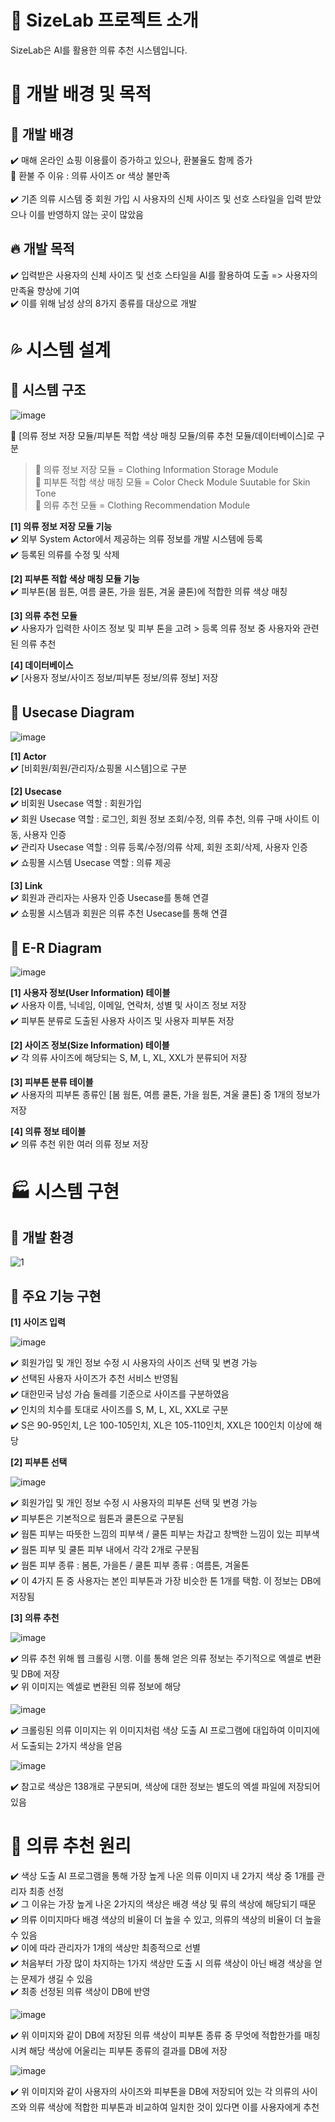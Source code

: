 # :blue_book: SizeLab 프로젝트 소개

SizeLab은 AI를 활용한 의류 추천 시스템입니다.

# :beginner: 개발 배경 및 목적

## :penguin: 개발 배경
:heavy_check_mark: 매해 온라인 쇼핑 이용률이 증가하고 있으나, 환불율도 함께 증가<br>
🚨 환불 주 이유 : 의류 사이즈 or 색상 불만족<br><br>
:heavy_check_mark: 기존 의류 시스템 중 회원 가입 시 사용자의 신체 사이즈 및 선호 스타일을 입력 받았으나 이를 반영하지 않는 곳이 많았음<br>

## :fire: 개발 목적
:heavy_check_mark: 입력받은 사용자의 신체 사이즈 및 선호 스타일을 AI를 활용하여 도출 => 사용자의 만족율 향상에 기여<br>
:heavy_check_mark: 이를 위해 남성 상의 8가지 종류를 대상으로 개발

# :sweat_drops: 시스템 설계

## :tada: 시스템 구조

![image](https://user-images.githubusercontent.com/80700537/180342693-2c0340c6-63ab-470f-bf93-24b6ebc85610.png)

:speech_balloon: [의류 정보 저장 모듈/피부톤 적합 색상 매칭 모듈/의류 추천 모듈/데이터베이스]로 구분<br>

> :rotating_light: 의류 정보 저장 모듈 = Clothing Information Storage Module<br> :rotating_light: 피부톤 적합 색상 매칭 모듈 = Color Check Module Suutable for Skin Tone<br> :rotating_light: 의류 추천 모듈 = Clothing Recommendation Module


__[1] 의류 정보 저장 모듈 기능__<br>
:heavy_check_mark: 외부 System Actor에서 제공하는 의류 정보를 개발 시스템에 등록<br>
:heavy_check_mark: 등록된 의류를 수정 및 삭제<br>

__[2] 피부톤 적합 색상 매칭 모듈 기능__<br>
:heavy_check_mark: 피부톤(봄 웜톤, 여름 쿨톤, 가을 웜톤, 겨울 쿨톤)에 적합한 의류 색상 매칭<br>

__[3] 의류 추천 모듈__<br>
:heavy_check_mark: 사용자가 입력한 사이즈 정보 및 피부 톤을 고려 > 등록 의류 정보 중 사용자와 관련된 의류 추천<br>

__[4] 데이터베이스__<br>
:heavy_check_mark: [사용자 정보/사이즈 정보/피부톤 정보/의류 정보] 저장<br>

## :pushpin: Usecase Diagram
![image](https://user-images.githubusercontent.com/80700537/180343263-864ac039-e3ff-414a-9c07-ff8095c95ce8.png)

__[1] Actor__<br>
:heavy_check_mark: [비회원/회원/관리자/쇼핑몰 시스템]으로 구분<br>

__[2] Usecase__<br>
:heavy_check_mark: 비회원 Usecase 역할 : 회원가입<br>
:heavy_check_mark: 회원 Usecase 역할 : 로그인, 회원 정보 조회/수정, 의류 추천, 의류 구매 사이트 이동, 사용자 인증<br>
:heavy_check_mark: 관리자 Usecase 역할 : 의류 등록/수정/의류 삭제, 회원 조회/삭제, 사용자 인증<br>
:heavy_check_mark: 쇼핑몰 시스템 Usecase 역할 : 의류 제공<br>

__[3] Link__<br>
:heavy_check_mark: 회원과 관리자는 사용자 인증 Usecase를 통해 연결<br>
:heavy_check_mark: 쇼핑몰 시스템과 회원은 의류 추천 Usecase를 통해 연결<br>

## :notebook_with_decorative_cover: E-R Diagram
![image](https://user-images.githubusercontent.com/80700537/180343378-b18bfcbc-7cff-4b4f-b1c7-6cf5995cf4ee.png)

__[1] 사용자 정보(User Information) 테이블__<br>
:heavy_check_mark: 사용자 이름, 닉네임, 이메일, 연락처, 성별 및 사이즈 정보 저장<br>
:heavy_check_mark: 피부톤 분류로 도출된 사용자 사이즈 및 사용자 피부톤 저장<br>

__[2] 사이즈 정보(Size Information) 테이블__<br>
:heavy_check_mark: 각 의류 사이즈에 해당되는 S, M, L, XL, XXL가 분류되어 저장<br>

__[3] 피부톤 분류 테이블__<br>
:heavy_check_mark: 사용자의 피부톤 종류인 [봄 웜톤, 여름 쿨톤, 가을 웜톤, 겨울 쿨톤] 중 1개의 정보가 저장<br>

__[4] 의류 정보 테이블__<br>
:heavy_check_mark: 의류 추천 위한 여러 의류 정보 저장<br>

# :factory: 시스템 구현
## :dart: 개발 환경
![1](https://user-images.githubusercontent.com/80700537/180343426-1bff7ba4-b852-47a2-9604-d27925cb894f.JPG)

## :monorail: 주요 기능 구현
__[1] 사이즈 입력__

![image](https://user-images.githubusercontent.com/80700537/180343523-996b22df-f11a-4c39-a9c9-9b90c13f0438.png)

:heavy_check_mark: 회원가입 및 개인 정보 수정 시 사용자의 사이즈 선택 및 변경 가능<br>
:heavy_check_mark: 선택된 사용자 사이즈가 추천 서비스 반영됨<br>
:heavy_check_mark: 대한민국 남성 가슴 둘레를 기준으로 사이즈를 구분하였음<br>
:heavy_check_mark: 인치의 치수를 토대로 사이즈를 S, M, L, XL, XXL로 구분<br>
:heavy_check_mark: S은 90-95인치, L은 100-105인치, XL은 105-110인치, XXL은 100인치 이상에 해당<br>

__[2] 피부톤 선택__

![image](https://user-images.githubusercontent.com/80700537/180343555-f27bcc23-351a-4482-b830-22085376a9e6.png)

:heavy_check_mark: 회원가입 및 개인 정보 수정 시 사용자의 피부톤 선택 및 변경 가능<br>
:heavy_check_mark: 피부톤은 기본적으로 웜톤과 쿨톤으로 구분됨<br>
:heavy_check_mark: 웜톤 피부는 따뜻한 느낌의 피부색 / 쿨톤 피부는 차갑고 창백한 느낌이 있는 피부색<br>
:heavy_check_mark: 웜톤 피부 및 쿨톤 피부 내에서 각각 2개로 구분됨<br>
:heavy_check_mark: 웜톤 피부 종류 : 봄톤, 가을톤 / 쿨톤 피부 종류 : 여름톤, 겨울톤<br>
:heavy_check_mark: 이 4가지 톤 중 사용자는 본인 피부톤과 가장 비슷한 톤 1개를 택함. 이 정보는 DB에 저장됨<br>

__[3] 의류 추천__

![image](https://user-images.githubusercontent.com/80700537/180343674-29f19693-3008-4661-b6fc-ea4aaee6bfde.png)

:heavy_check_mark: 의류 추천 위해 웹 크롤링 시행. 이를 통해 얻은 의류 정보는 주기적으로 엑셀로 변환 및 DB에 저장<br>
:heavy_check_mark: 위 이미지는 엑셀로 변환된 의류 정보에 해당<br>

![image](https://user-images.githubusercontent.com/80700537/180343700-4abc7aed-cfcd-41fe-abda-70b61ac7b8f2.png)

:heavy_check_mark: 크롤링된 의류 이미지는 위 이미지처럼 색상 도출 AI 프로그램에 대입하여 이미지에서 도출되는 2가지 색상을 얻음<br>

![image](https://user-images.githubusercontent.com/80700537/180343725-a9247b1c-752f-43ee-90e2-2112649914ae.png)

:heavy_check_mark: 참고로 색상은 138개로 구분되며, 색상에 대한 정보는 별도의 엑셀 파일에 저장되어 있음 <br>

# :european_castle: 의류 추천 원리
:heavy_check_mark: 색상 도출 AI 프로그램을 통해 가장 높게 나온 의류 이미지 내 2가지 색상 중 1개를 관리자 최종 선정<br>
:heavy_check_mark: 그 이유는 가장 높게 나온 2가지의 색상은 배경 색상 및 류의 색상에 해당되기 때문<br>
:heavy_check_mark: 의류 이미지마다 배경 색상의 비율이 더 높을 수 있고, 의류의 색상의 비율이 더 높을 수 있음<br>
:heavy_check_mark: 이에 따라 관리자가 1개의 색상만 최종적으로 선별<br>
:heavy_check_mark: 처음부터 가장 많이 차지하는 1가지 색상만 도출 시 의류 색상이 아닌 배경 색상을 얻는 문제가 생길 수 있음<br>
:heavy_check_mark: 최종 선정된 의류 색상이 DB에 반영<br>

![image](https://user-images.githubusercontent.com/80700537/180343843-5ca40b09-42b3-4d5d-9e47-0de337fe8012.png)

:heavy_check_mark: 위 이미지와 같이 DB에 저장된 의류 색상이 피부톤 종류 중 무엇에 적합한가를 매칭시켜 해당 색상에 어울리는 피부톤 종류의 결과를 DB에 저장<br>

![image](https://user-images.githubusercontent.com/80700537/180343880-264d28c9-f7f0-4a33-bdcc-3213fb8b20e8.png)

:heavy_check_mark: 위 이미지와 같이 사용자의 사이즈와 피부톤을 DB에 저장되어 있는 각 의류의 사이즈와 의류 색상에 적합한 피부톤과 비교하여 일치한 것이 있다면 이를 사용자에게 추천<br>










